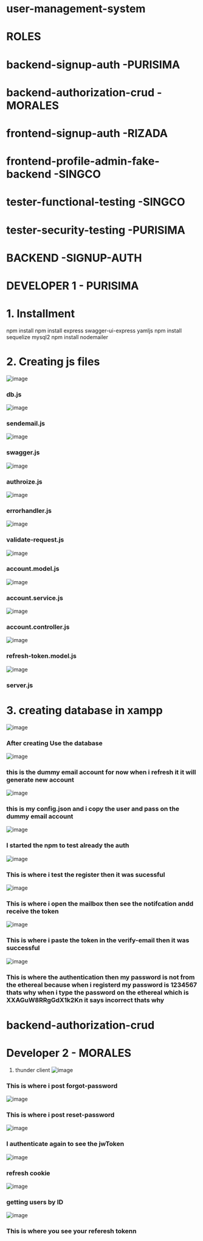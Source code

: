 # user-management-system

# ROLES
# backend-signup-auth -PURISIMA
# backend-authorization-crud - MORALES
# frontend-signup-auth -RIZADA
# frontend-profile-admin-fake-backend -SINGCO
# tester-functional-testing -SINGCO
# tester-security-testing -PURISIMA


# BACKEND -SIGNUP-AUTH
# DEVELOPER 1 - PURISIMA
 # 1.  Installment
 npm install
 npm install express swagger-ui-express yamljs
npm install sequelize mysql2
npm install nodemailer


 # 2. Creating js files
![image](https://github.com/Johnlouiee/user-management-system/blob/812a2341da22be3861759b45f83266e7e214d1a2/pictures/dbjs.jpg)
### db.js
![image](https://github.com/Johnlouiee/user-management-system/blob/812a2341da22be3861759b45f83266e7e214d1a2/pictures/sendemail.jpg)
### sendemail.js
![image](https://github.com/Johnlouiee/user-management-system/blob/812a2341da22be3861759b45f83266e7e214d1a2/pictures/swaggerjs.jpg)
### swagger.js
![image](https://github.com/Johnlouiee/user-management-system/blob/812a2341da22be3861759b45f83266e7e214d1a2/pictures/authorize.jpg)
### authroize.js
![image](https://github.com/Johnlouiee/user-management-system/blob/812a2341da22be3861759b45f83266e7e214d1a2/pictures/errorhandler.jpg)
### errorhandler.js
![image](https://github.com/Johnlouiee/user-management-system/blob/812a2341da22be3861759b45f83266e7e214d1a2/pictures/validate.jpg)
### validate-request.js
![image](https://github.com/Johnlouiee/user-management-system/blob/812a2341da22be3861759b45f83266e7e214d1a2/pictures/accountmodel.jpg)
### account.model.js
![image](https://github.com/Johnlouiee/user-management-system/blob/812a2341da22be3861759b45f83266e7e214d1a2/pictures/accountservice.jpg)
### account.service.js
![image](https://github.com/Johnlouiee/user-management-system/blob/812a2341da22be3861759b45f83266e7e214d1a2/pictures/accountcontroller.jpg)
### account.controller.js
![image](https://github.com/Johnlouiee/user-management-system/blob/812a2341da22be3861759b45f83266e7e214d1a2/pictures/refreshtoken.jpg)
### refresh-token.model.js
![image](https://github.com/Johnlouiee/user-management-system/blob/e9806c4b40275bfc1958e58a7ae470be47b9e5c9/pictures/serverjs.jpg)
### server.js

# 3. creating database in xampp
![image](https://github.com/Johnlouiee/user-management-system/blob/e9806c4b40275bfc1958e58a7ae470be47b9e5c9/pictures/create%20database.jpg)
### After creating Use the database
![image](https://github.com/Johnlouiee/user-management-system/blob/e9806c4b40275bfc1958e58a7ae470be47b9e5c9/pictures/this%20is%20the%20current%20dummy%20email.jpg)
### this is the dummy email account for now when i refresh it it will generate new account
![image](https://github.com/Johnlouiee/user-management-system/blob/e9806c4b40275bfc1958e58a7ae470be47b9e5c9/pictures/configjson.jpg)
### this is my config.json and  i copy the user and pass on the dummy email account
![image](https://github.com/Johnlouiee/user-management-system/blob/e9806c4b40275bfc1958e58a7ae470be47b9e5c9/pictures/npm%20start.jpg)
### I started the npm to test already the auth
![image](https://github.com/Johnlouiee/user-management-system/blob/e9806c4b40275bfc1958e58a7ae470be47b9e5c9/pictures/registered.jpg)
### This is where i test the register then it was sucessful
![image](https://github.com/Johnlouiee/user-management-system/blob/e9806c4b40275bfc1958e58a7ae470be47b9e5c9/pictures/receive%20email.jpg)
### This is where i open the mailbox then see the notifcation andd receive the token
![image](https://github.com/Johnlouiee/user-management-system/blob/e9806c4b40275bfc1958e58a7ae470be47b9e5c9/pictures/pastetoken.jpg)
### This is where i paste the token in the verify-email then it was successful
![image](https://github.com/Johnlouiee/user-management-system/blob/b30cf22934be7f29867250f49e1c0565c7dc9228/pictures/authenticate.jpg)
### This is where the authentication then my password is not from the ethereal because when i registerd my password is 1234567 thats why when i type the password on the ethereal which is XXAGuW8RRgGdX1k2Kn it says incorrect thats why

# backend-authorization-crud
# Developer 2 - MORALES

1. thunder client
![image](https://github.com/Johnlouiee/user-management-system/blob/baadc97cd3f9e3345fb7ceb10757c5e4a9935dab/backend/pictures/forgot-password.png)
### This is where i post forgot-password
![image](https://github.com/Johnlouiee/user-management-system/blob/baadc97cd3f9e3345fb7ceb10757c5e4a9935dab/backend/pictures/reset-password.png)
### This is where i post  reset-password
![image](https://github.com/Johnlouiee/user-management-system/blob/baadc97cd3f9e3345fb7ceb10757c5e4a9935dab/backend/pictures/authenticata%20again.png)
### I authenticate again to see the jwToken
![image](https://github.com/Johnlouiee/user-management-system/blob/baadc97cd3f9e3345fb7ceb10757c5e4a9935dab/backend/pictures/part%202%20authenticate.png)
### refresh cookie 
![image](https://github.com/Johnlouiee/user-management-system/blob/baadc97cd3f9e3345fb7ceb10757c5e4a9935dab/backend/pictures/account%20id.png)
### getting users by ID
![image](https://github.com/Johnlouiee/user-management-system/blob/baadc97cd3f9e3345fb7ceb10757c5e4a9935dab/backend/pictures/refresh%20token%20generate.png)
### This is where you see your referesh tokenn











